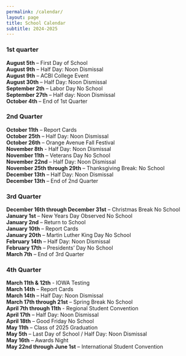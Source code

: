 ```yaml
---
permalink: /calendar/
layout: page
title: School Calendar
subtitle: 2024-2025
---
```

<a href="/assets/pdfs/school/2023-2024_Tentative_Calendar.pdf"> </a>
### 1st quarter
**August 5th** – First Day of School<br />
**August 9th** – Half Day: Noon Dismissal<br />
**August 9th** – ACBI College Event<br />
**August 30th** – Half Day: Noon Dismissal<br />
**September 2th** – Labor Day No School<br />
**September 27th** – Half day: Noon Dismissal<br />
**October 4th** – End of 1st Quarter<br />
### 2nd Quarter
**October 11th** – Report Cards<br />
**October 25th** – Half Day: Noon Dismissal<br />
**October 26th** – Orange Avenue Fall Festival<br />
**November 8th** - Half Day: Noon Dismissal<br />
**November 11th** – Veterans Day No School<br />
**November 22nd** – Half Day: Noon Dismissal<br />
**November 25th through 29th** – Thanksgiving Break: No School<br />
**December 13th** – Half Day: Noon Dismissal<br />
**December 13th** – End of 2nd Quarter<br />
### 3rd Quarter
**December 16th through December 31st** – Christmas Break No School<br />
**January 1st** – New Years Day Observed No School<br />
**January 2nd** – Return to School<br />
**January 10th** – Report Cards<br />
**January 20th** – Martin Luther King Day No School<br />
**February 14th** – Half Day: Noon Dismissal<br />
**February 17th** – Presidents’ Day No School<br />
**March 7th** – End of 3rd Quarter<br />
### 4th Quarter
**March 11th & 12th** - IOWA Testing<br />
**March 14th** – Report Cards<br />
**March 14th** – Half Day: Noon Dismissal<br />
**March 17th through 21st** – Spring Break No School<br />
**April 7th through 11th** - Regional Student Convention<br />
**April 17th** – Half Day: Noon Dismissal<br />
**April 18th** – Good Friday No School<br />
**May 11th** – Class of 2025 Graduation<br />
**May 5th** – Last Day of School / Half Day: Noon Dismissal<br />
**May 16th** – Awards Night<br />
**May 22nd through June 1st** – International Student Convention <br />
